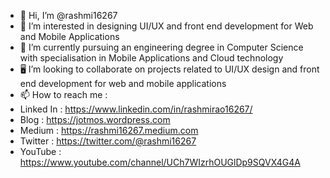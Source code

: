 - 👋 Hi, I’m @rashmi16267
- 👀 I’m interested in designing UI/UX and front end development for Web and Mobile Applications
- 🌱 I’m currently pursuing an engineering degree in Computer Science with specialisation in Mobile Applications and Cloud technology
- 🖥 I’m looking to collaborate on projects related to UI/UX design and front end development for web and mobile applications 
- 📫 How to reach me :
- Linked In : https://www.linkedin.com/in/rashmirao16267/
- Blog : https://jotmos.wordpress.com
- Medium : https://rashmi16267.medium.com
- Twitter : https://twitter.com/@rashmi16267
- YouTube : https://www.youtube.com/channel/UCh7WIzrhOUGlDp9SQVX4G4A

<!---
rashmi16267/rashmi16267 is a ✨ special ✨ repository because its `README.md` (this file) appears on your GitHub profile.
You can click the Preview link to take a look at your changes.
--->
